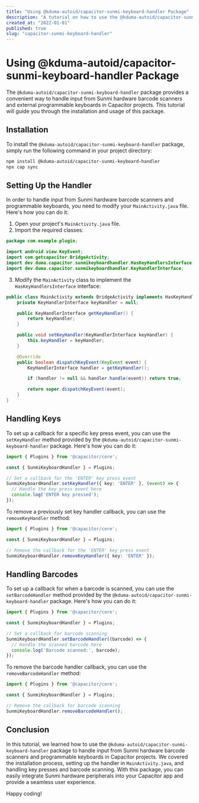 ```yaml
---
title: "Using @kduma-autoid/capacitor-sunmi-keyboard-handler Package"
description: "A tutorial on how to use the @kduma-autoid/capacitor-sunmi-keyboard-handler package to handle input from Sunmi hardware barcode scanners and programmable keyboard."
created_at: "2022-01-01"
published: true
slug: "capacitor-sunmi-keyboard-handler"
---
```


# Using @kduma-autoid/capacitor-sunmi-keyboard-handler Package

The `@kduma-autoid/capacitor-sunmi-keyboard-handler` package provides a convenient way to handle input from Sunmi hardware barcode scanners and external programmable keyboards in Capacitor projects. This tutorial will guide you through the installation and usage of this package.

## Installation

To install the `@kduma-autoid/capacitor-sunmi-keyboard-handler` package, simply run the following command in your project directory:

```bash
npm install @kduma-autoid/capacitor-sunmi-keyboard-handler
npx cap sync
```

## Setting Up the Handler

In order to handle input from Sunmi hardware barcode scanners and programmable keyboards, you need to modify your `MainActivity.java` file. Here's how you can do it:

1. Open your project's `MainActivity.java` file.
2. Import the required classes:

```java
package com.example.plugin;

import android.view.KeyEvent;
import com.getcapacitor.BridgeActivity;
import dev.duma.capacitor.sunmikeyboardhandler.HasKeyHandlersInterface;
import dev.duma.capacitor.sunmikeyboardhandler.KeyHandlerInterface;
```

3. Modify the `MainActivity` class to implement the `HasKeyHandlersInterface` interface:

```java
public class MainActivity extends BridgeActivity implements HasKeyHandlersInterface {
    private KeyHandlerInterface keyHandler = null;

    public KeyHandlerInterface getKeyHandler() {
        return keyHandler;
    }

    public void setKeyHandler(KeyHandlerInterface keyHandler) {
        this.keyHandler = keyHandler;
    }

    @Override
    public boolean dispatchKeyEvent(KeyEvent event) {
        KeyHandlerInterface handler = getKeyHandler();

        if (handler != null && handler.handle(event)) return true;

        return super.dispatchKeyEvent(event);
    }
}
```

## Handling Keys

To set up a callback for a specific key press event, you can use the `setKeyHandler` method provided by the `@kduma-autoid/capacitor-sunmi-keyboard-handler` package. Here's how you can do it:

```typescript
import { Plugins } from '@capacitor/core';

const { SunmiKeyboardHandler } = Plugins;

// Set a callback for the 'ENTER' key press event
SunmiKeyboardHandler.setKeyHandler({ key: 'ENTER' }, (event) => {
  // Handle the key press event here
  console.log('ENTER key pressed');
});
```

To remove a previously set key handler callback, you can use the `removeKeyHandler` method:

```typescript
import { Plugins } from '@capacitor/core';

const { SunmiKeyboardHandler } = Plugins;

// Remove the callback for the 'ENTER' key press event
SunmiKeyboardHandler.removeKeyHandler({ key: 'ENTER' });
```

## Handling Barcodes

To set up a callback for when a barcode is scanned, you can use the `setBarcodeHandler` method provided by the `@kduma-autoid/capacitor-sunmi-keyboard-handler` package. Here's how you can do it:

```typescript
import { Plugins } from '@capacitor/core';

const { SunmiKeyboardHandler } = Plugins;

// Set a callback for barcode scanning
SunmiKeyboardHandler.setBarcodeHandler((barcode) => {
  // Handle the scanned barcode here
  console.log('Barcode scanned:', barcode);
});
```

To remove the barcode handler callback, you can use the `removeBarcodeHandler` method:

```typescript
import { Plugins } from '@capacitor/core';

const { SunmiKeyboardHandler } = Plugins;

// Remove the callback for barcode scanning
SunmiKeyboardHandler.removeBarcodeHandler();
```

## Conclusion

In this tutorial, we learned how to use the `@kduma-autoid/capacitor-sunmi-keyboard-handler` package to handle input from Sunmi hardware barcode scanners and programmable keyboards in Capacitor projects. We covered the installation process, setting up the handler in `MainActivity.java`, and handling key presses and barcode scanning. With this package, you can easily integrate Sunmi hardware peripherals into your Capacitor app and provide a seamless user experience.

Happy coding!